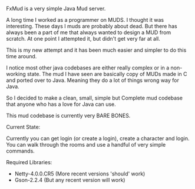 FxMud is a very simple Java Mud server.

A long time I worked as a programmer on MUDS. I thought it was interesting.
These days I muds are probably about dead. But there has always been a part of me that
always wanted to design a MUD from scratch. At one point I attempted it, but didn't get
very far at all.

This is my new attempt and it has been much easier and simpler to do this time around.

I notice most other java codebases are either really complex or in a non-working state.
The mud I have seen are basically copy of MUDs made in C and ported over to Java.
Meaning they do a lot of things wrong way for Java.

So I decided to make a clean, small, simple but Complete mud codebase that anyone who
has a love for Java can use.

This mud codebase is currently very BARE BONES.

Current State:

Currently you can get login (or create a login), create a character and login.
You can walk through the rooms and use a handful of very simple commands.


Required Libraries:
- Netty-4.0.0.CR5 (More recent versions 'should' work)
- Gson-2.2.4 (But any recent version will work)